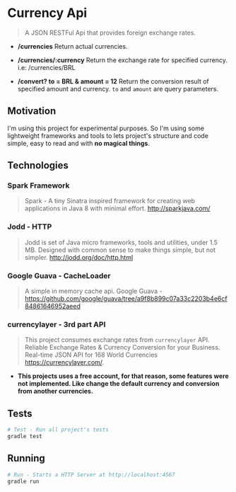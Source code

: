 Currency Api
==============

> A JSON RESTFul Api that provides foreign exchange rates.

* **/currencies** Return actual currencies.

* **/currencies/:currency** Return the exchange rate for specified currency. i.e: /currencies/BRL

* **/convert? to = BRL & amount = 12** Return the conversion result of specified amount and currency. ```to``` and ```amount``` are query parameters.

## Motivation
I'm using this project for experimental purposes. So I'm using some lightweight frameworks and tools to lets project's structure and code simple, easy to read and with **no magical things**.

## Technologies

### Spark Framework
> Spark - A tiny Sinatra inspired framework for creating web applications in Java 8 with minimal effort.
http://sparkjava.com/

### Jodd - HTTP
> Jodd is set of Java micro frameworks, tools and utilities, under 1.5 MB. Designed with common sense to make things simple, but not simpler.
http://jodd.org/doc/http.html

### Google Guava - CacheLoader
> A simple in memory cache api.
Google Guava - https://github.com/google/guava/tree/a9f8b899c07a33c2203b4e6cf84861646952aeed

### currencylayer - 3rd part API
> This project consumes exchange rates from ```currencylayer``` API.
Reliable Exchange Rates & Currency Conversion for your Business. Real-time JSON API for 168 World Currencies https://currencylayer.com/.
* **This projects uses a free account, for that reason, some features were not implemented. Like change the default currency and conversion from another currencies.**


## Tests
```sh
# Test - Run all project's tests
gradle test
```

## Running
```sh
# Run - Starts a HTTP Server at http://localhost:4567
gradle run
```
